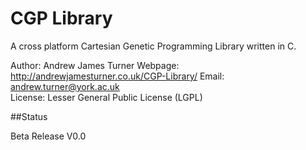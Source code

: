 CGP Library
======

A cross platform Cartesian Genetic Programming Library written in C.

Author: Andrew James Turner
Webpage: http://andrewjamesturner.co.uk/CGP-Library/ 
Email: andrew.turner@york.ac.uk  
License: Lesser General Public License (LGPL) 

##Status

Beta Release V0.0


